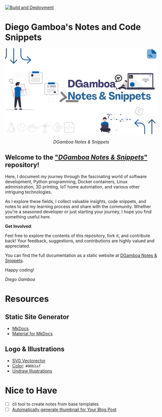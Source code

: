 [![Build and Deployment](https://github.com/difegam/notes/actions/workflows/build_docs.yml/badge.svg)](https://github.com/difegam/notes/actions/workflows/build_docs.yml)

# Diego Gamboa's Notes and Code Snippets

<p align="center">
  <a href="https://fastapi.tiangolo.com"><img src="docs/assets/images/dgamboa.png" alt="DGamboa Notes & Snippets"></a>
</p>
<p align="center">
    <em>DGamboa Notes & Snippets</em>
</p>

## Welcome to the ["_DGamboa Notes & Snippets_" ][C&S] repository!

Here, I document my journey through the fascinating world of software development, Python programming, Docker containers, Linux administration, 3D printing, IoT home automation, and various other intriguing technologies.

As I explore these fields, I collect valuable insights, code snippets, and notes to aid my learning process and share with the community. Whether you're a seasoned developer or just starting your journey, I hope you find something useful here.

**Get Involved**:

Feel free to explore the contents of this repository, fork it, and contribute back! Your feedback, suggestions, and contributions are highly valued and appreciated.

You can find the full documentation as a static website at [DGamboa Notes & Snippets][C&S].

Happy coding!

_Diego Gamboa_

[C&S]: https://difegam.github.io/notes/
[difegam_repo]: https://github.com/difegam

# Resources

## Static Site Generator

- [MkDocs](https://www.mkdocs.org/)
- [Material for MkDocs](https://squidfunk.github.io/mkdocs-material/)

## Logo & Illustrations

- [SVG Vectorector][1]
- [Color][2]: `#0061af`
- [Undraw Illustrations][undraw]

[1]: https://www.svgrepo.com/svg/528182/code-file
[2]: https://venngage.com/tools/accessible-color-palette-generator
[undraw]: https://undraw.co/illustrations

# Nice to Have

- [ ] cli tool to create notes from base templates
- [ ] [Automatically generate thumbnail for Your Blog Post](https://www.youtube.com/watch?v=jvTrxoGSEFA)
